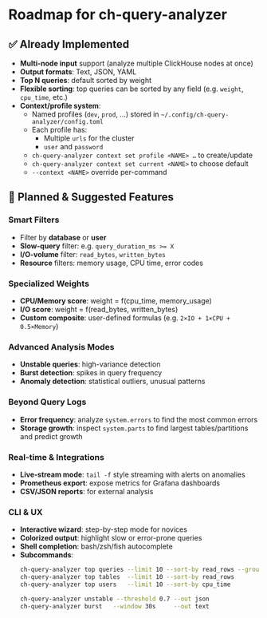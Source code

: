 # Roadmap for ch-query-analyzer

## ✅ Already Implemented
- **Multi-node input** support (analyze multiple ClickHouse nodes at once)
- **Output formats**: Text, JSON, YAML
- **Top N queries**: default sorted by weight
- **Flexible sorting**: top queries can be sorted by any field (e.g. `weight`, `cpu_time`, etc.)
- **Context/profile system**:
  - Named profiles (`dev`, `prod`, …) stored in `~/.config/ch-query-analyzer/config.toml`
  - Each profile has:
    - Multiple `urls` for the cluster
    - `user` and `password`
  - `ch-query-analyzer context set profile <NAME> …` to create/update
  - `ch-query-analyzer context set current <NAME>` to choose default
  - `--context <NAME>` override per-command

## 🚀 Planned & Suggested Features

### Smart Filters
- Filter by **database** or **user**
- **Slow-query** filter: e.g. `query_duration_ms >= X`
- **I/O-volume** filter: `read_bytes`, `written_bytes`
- **Resource** filters: memory usage, CPU time, error codes

### Specialized Weights
- **CPU/Memory score**: weight = f(cpu_time, memory_usage)
- **I/O score**: weight = f(read_bytes, written_bytes)
- **Custom composite**: user-defined formulas (e.g. `2×IO + 1×CPU + 0.5×Memory`)

### Advanced Analysis Modes
- **Unstable queries**: high-variance detection
- **Burst detection**: spikes in query frequency
- **Anomaly detection**: statistical outliers, unusual patterns

### Beyond Query Logs
- **Error frequency**: analyze `system.errors` to find the most common errors
- **Storage growth**: inspect `system.parts` to find largest tables/partitions and predict growth

### Real-time & Integrations
- **Live-stream mode**: `tail -f` style streaming with alerts on anomalies
- **Prometheus export**: expose metrics for Grafana dashboards
- **CSV/JSON reports**: for external analysis

### CLI & UX
- **Interactive wizard**: step-by-step mode for novices
- **Colorized output**: highlight slow or error-prone queries
- **Shell completion**: bash/zsh/fish autocomplete
- **Subcommands**:
  ```bash
  ch-query-analyzer top queries --limit 10 --sort-by read_rows --group-by table --out json
  ch-query-analyzer top tables  --limit 10 --sort-by read_rows          --out text
  ch-query-analyzer top users   --limit 10 --sort-by cpu_time           --out yaml

  ch-query-analyzer unstable --threshold 0.7 --out json
  ch-query-analyzer burst   --window 30s     --out text
  ```
